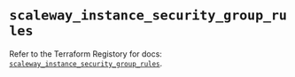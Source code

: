 # `scaleway_instance_security_group_rules`

Refer to the Terraform Registory for docs: [`scaleway_instance_security_group_rules`](https://registry.terraform.io/providers/scaleway/scaleway/2.21.0/docs/resources/instance_security_group_rules).
